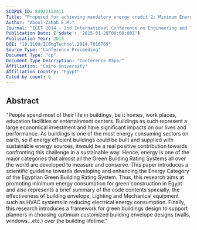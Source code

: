```yaml
---
SCOPUS_ID: 84923112411
Title: "Proposed for achieving mandatory energy credit 2: Minimum Energy Performance in an Egyptian Green Building Rating System"
Author: "Aboul-Zahab E.M."
Journal: "ICET 2014 - 2nd International Conference on Engineering and Technology"
Publication Date: {'$date': '2015-01-20T00:00:00Z'}
Publication Year: 2015
DOI: "10.1109/ICEngTechnol.2014.7016769"
Source Type: "Conference Proceeding"
Document Type: "cp"
Document Type Description: "Conference Paper"
Affiliation: "Cairo University"
Affiliation Country: "Egypt"
Cited by count: 0
---
```


## Abstract
"People spend most of their life in buildings, be it homes, work places, education facilities or entertainment centers. Buildings as such represent a large economical investment and have significant impacts on our lives and performance. As buildings is one of the most energy consuming sectors on earth, so if energy efficient buildings could be built and supplied with sustainable energy sources, itwould be a real positive contribution towards confronting this challenge in a sustainable way. Hence, energy is one of the major categories that almost all the Green Building Rating Systems all over the world are developed to measure and conserve. This paper introduces a scientific guideline towards developing and enhancing the Energy Category of the Egyptian Green Building Rating System. Thus, this research aims at promoting minimum energy consumption for green construction in Egypt and also represents a brief summary of the code contents specially, the effectiveness of building envelope, Lighting and Mechanical equipment such as HVAC systems in reducing electrical energy consumption. Finally, this research introduces a framework for green buildings design to support planners in choosing optimum customized building envelope designs (walls, windows...etc.) over the building lifetime."
